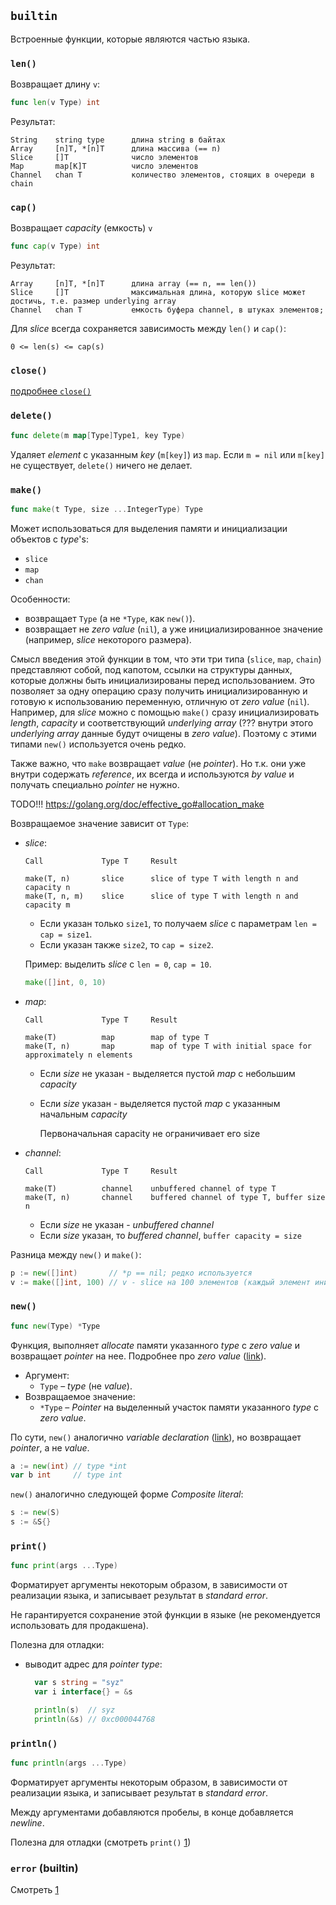 ## `builtin`

Встроенные функции, которые являются частью языка.

### `len()`

Возвращает длину `v`:

```go
func len(v Type) int
```

Результат:

```
String    string type      длина string в байтах
Array     [n]T, *[n]T      длина массива (== n)
Slice     []T              число элементов
Map       map[K]T          число элементов
Channel   chan T           количество элементов, стоящих в очереди в chain
```

### `cap()`

Возвращает *capacity* (емкость) `v` 

```go
func cap(v Type) int
```

Результат:

```
Array     [n]T, *[n]T      длина array (== n, == len())
Slice     []T              максимальная длина, которую slice может достичь, т.е. размер underlying array 
Channel   chan T           емкость буфера channel, в штуках элементов;
```

Для *slice* всегда сохраняется зависимость между `len()` и `cap()`:

```
0 <= len(s) <= cap(s)
```

### `close()`

[подробнее `close()`](../types/channel.md#close)







### `delete()`

```go
func delete(m map[Type]Type1, key Type)
```

Удаляет *element* с указанным *key* (`m[key]`) из `map`. Если `m = nil` или `m[key]` не существует, `delete()` ничего не делает.

### `make()`

```go
func make(t Type, size ...IntegerType) Type
```

Может использоваться для выделения памяти и инициализации объектов с *type*'s:

- `slice`
- `map`
- `chan`

Особенности:

- возвращает `Type` (а не `*Type`, как `new()`). 
- возвращает не *zero value* (`nil`), а уже инициализированное значение (например, *sliсe* некоторого размера).

Смысл введения этой функции в том, что эти три типа (`slice`, `map`, `chain`) представляют собой, под капотом, ссылки на структуры данных, которые должны быть инициализированы перед использованием. Это позволяет за одну операцию сразу получить инициализированную и готовую к использованию переменную, отличную от *zero value* (`nil`).  Например, для *slice* можно с помощью `make()` сразу инициализировать *length*, *capacity* и соответствующий *underlying array* (??? внутри этого *underlying array* данные будут очищены в *zero value*). Поэтому с этими типами `new()` используется очень редко.

Также важно, что `make` возвращает *value* (не *pointer*). Но т.к. они уже внутри содержать *reference*, их всегда и используются *by value* и получать специально *pointer* не нужно. 

TODO!!! https://golang.org/doc/effective_go#allocation_make

Возвращаемое значение зависит от `Type`:

- *slice*:

  ```
  Call             Type T     Result
  
  make(T, n)       slice      slice of type T with length n and capacity n
  make(T, n, m)    slice      slice of type T with length n and capacity m
  ```

  - Если указан только `size1`, то получаем *slice* с параметрам `len = cap = size1`.
  - Если указан также `size2`, то `cap = size2`.

  Пример: выделить *slice* с `len = 0`, `cap = 10`. 

  ```go
  make([]int, 0, 10) 
  ```

- *map*:

  ```
  Call             Type T     Result
  
  make(T)          map        map of type T
  make(T, n)       map        map of type T with initial space for approximately n elements
  ```

  * Если *size* не указан - выделяется пустой *map* с небольшим *capacity*

  * Если *size* указан - выделяется пустой *map* с указанным начальным *capacity*

    Первоначальная capacity не ограничивает его size

- *channel*:

  ```
  Call             Type T     Result
  
  make(T)          channel    unbuffered channel of type T
  make(T, n)       channel    buffered channel of type T, buffer size n
  ```

  * Если *size* не указан - *unbuffered channel*
  * Если *size* указан, то  *buffered channel*, `buffer capacity = size`



Разница между `new()` и `make()`:

```go
p := new([]int)       // *p == nil; редко используется
v := make([]int, 100) // v - slice на 100 элементов (каждый элемент инициализирован zero value)
```



### `new()`

```go
func new(Type) *Type
```

Функция, выполняет *allocate* памяти указанного *type* с *zero value* и возвращает *pointer* на нее. Подробнее про *zero value* ([link](#zero-value)).

-  Аргумент:
   - `Type`  – *type* (не *value*). 
-  Возвращаемое значение:
   - `*Type` – *Pointer* на выделенный участок памяти указанного *type* с *zero value*.

По сути, `new()` аналогично *variable declaration* ([link](#variable-declaration)), но возвращает *pointer*, а не *value*.

```go
a := new(int) // type *int
var b int     // type int
```

`new()` аналогично следующей форме *Composite literal*:

```go
s := new(S)
s := &S{}
```





### `print()`

```go
func print(args ...Type)
```

Форматирует аргументы некоторым образом, в зависимости от реализации языка, и записывает результат в *standard error*. 

Не гарантируется сохранение этой функции в языке (не рекомендуется использовать для продакшена).

Полезна для отладки:

- выводит адрес для *pointer type*:

  ```go
  	var s string = "syz"
  	var i interface{} = &s
  
  	println(s)  // syz
  	println(&s) // 0xc000044768
  ```



### `println()`

```go
func println(args ...Type)
```

Форматирует аргументы некоторым образом, в зависимости от реализации языка, и записывает результат в *standard error*. 

Между аргументами добавляются пробелы, в конце добавляется *newline*.

Полезна для отладки (смотреть `print()` [1](#print))

### `error` (builtin)

Смотреть [1](#error)

